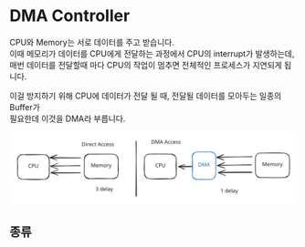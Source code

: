 # DMA Controller

CPU와 Memory는 서로 데이터를 주고 받습니다.\
이때 메모리가 데이터를 CPU에게 전달하는 과정에서 CPU의 interrupt가 발생하는데,\
매번 데이터를 전달할때 마다 CPU의 작업이 멈추면 전체적인 프로세스가 지연되게 됩니다.

이걸 방지하기 위해 CPU에 데이터가 전달 될 때, 전달될 데이터를 모아두는 일종의 Buffer가\
필요한데 이것을 DMA라 부릅니다.

<img src="../../.gitbook/assets/file.excalidraw (34).svg" alt="" class="gitbook-drawing">

## 종류

